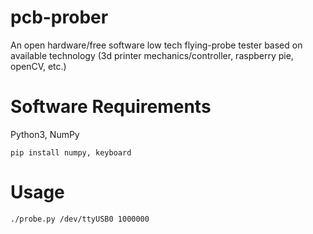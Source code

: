 # pcb-prober
An open hardware/free software low tech flying-probe tester based on available technology (3d printer mechanics/controller, raspberry pie, openCV, etc.)



# Software Requirements
Python3, NumPy

```
pip install numpy, keyboard
```

# Usage
```
./probe.py /dev/ttyUSB0 1000000
```